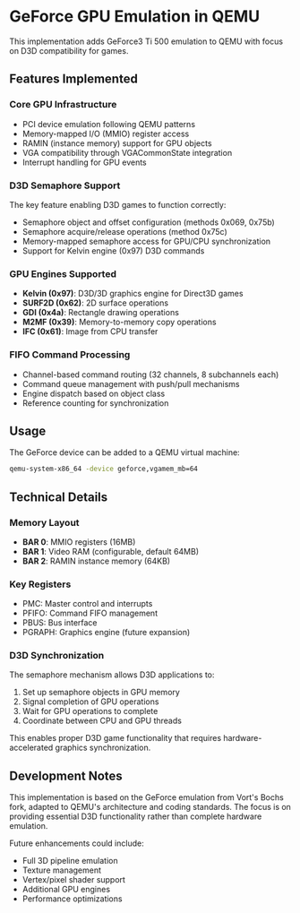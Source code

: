 # GeForce GPU Emulation in QEMU

This implementation adds GeForce3 Ti 500 emulation to QEMU with focus on D3D compatibility for games.

## Features Implemented

### Core GPU Infrastructure
- PCI device emulation following QEMU patterns
- Memory-mapped I/O (MMIO) register access
- RAMIN (instance memory) support for GPU objects
- VGA compatibility through VGACommonState integration
- Interrupt handling for GPU events

### D3D Semaphore Support
The key feature enabling D3D games to function correctly:
- Semaphore object and offset configuration (methods 0x069, 0x75b)
- Semaphore acquire/release operations (method 0x75c)
- Memory-mapped semaphore access for GPU/CPU synchronization
- Support for Kelvin engine (0x97) D3D commands

### GPU Engines Supported
- **Kelvin (0x97)**: D3D/3D graphics engine for Direct3D games
- **SURF2D (0x62)**: 2D surface operations
- **GDI (0x4a)**: Rectangle drawing operations  
- **M2MF (0x39)**: Memory-to-memory copy operations
- **IFC (0x61)**: Image from CPU transfer

### FIFO Command Processing
- Channel-based command routing (32 channels, 8 subchannels each)
- Command queue management with push/pull mechanisms
- Engine dispatch based on object class
- Reference counting for synchronization

## Usage

The GeForce device can be added to a QEMU virtual machine:

```bash
qemu-system-x86_64 -device geforce,vgamem_mb=64
```

## Technical Details

### Memory Layout
- **BAR 0**: MMIO registers (16MB)
- **BAR 1**: Video RAM (configurable, default 64MB)  
- **BAR 2**: RAMIN instance memory (64KB)

### Key Registers
- PMC: Master control and interrupts
- PFIFO: Command FIFO management
- PBUS: Bus interface
- PGRAPH: Graphics engine (future expansion)

### D3D Synchronization
The semaphore mechanism allows D3D applications to:
1. Set up semaphore objects in GPU memory
2. Signal completion of GPU operations
3. Wait for GPU operations to complete
4. Coordinate between CPU and GPU threads

This enables proper D3D game functionality that requires hardware-accelerated graphics synchronization.

## Development Notes

This implementation is based on the GeForce emulation from Vort's Bochs fork, adapted to QEMU's architecture and coding standards. The focus is on providing essential D3D functionality rather than complete hardware emulation.

Future enhancements could include:
- Full 3D pipeline emulation
- Texture management
- Vertex/pixel shader support
- Additional GPU engines
- Performance optimizations